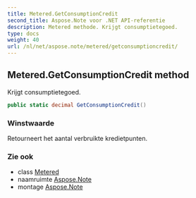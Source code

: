```yaml
---
title: Metered.GetConsumptionCredit
second_title: Aspose.Note voor .NET API-referentie
description: Metered methode. Krijgt consumptietegoed.
type: docs
weight: 40
url: /nl/net/aspose.note/metered/getconsumptioncredit/
---
```

## Metered.GetConsumptionCredit method

Krijgt consumptietegoed.

```csharp
public static decimal GetConsumptionCredit()
```

### Winstwaarde

Retourneert het aantal verbruikte kredietpunten.

### Zie ook

* class [Metered](../)
* naamruimte [Aspose.Note](../../metered/)
* montage [Aspose.Note](../../../)


